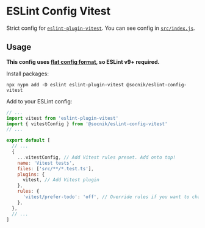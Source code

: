 # ESLint Config Vitest

Strict config for [`eslint-plugin-vitest`](https://github.com/veritem/eslint-plugin-vitest). You can see config in [`src/index.js`](https://github.com/socnik/eslint-config-vitest/tree/main/src/index.js).

## Usage

**This config uses [flat config format](https://eslint.org/blog/2022/08/new-config-system-part-2), so ESLint v9+ required.**

Install packages:

```shell
npx nypm add -D eslint eslint-plugin-vitest @socnik/eslint-config-vitest
```

Add to your ESLint config:

```js
// ...
import vitest from 'eslint-plugin-vitest'
import { vitestConfig } from '@socnik/eslint-config-vitest'
// ...

export default [
  // ...
  {
    ...vitestConfig, // Add Vitest rules preset. Add onto top!
    name: 'Vitest tests',
    files: ['src/**/*.test.ts'],
    plugins: {
      vitest, // Add Vitest plugin
    },
    rules: {
      'vitest/prefer-todo': 'off', // Override rules if you want to change something
    },
  },
  // ...
]
```
